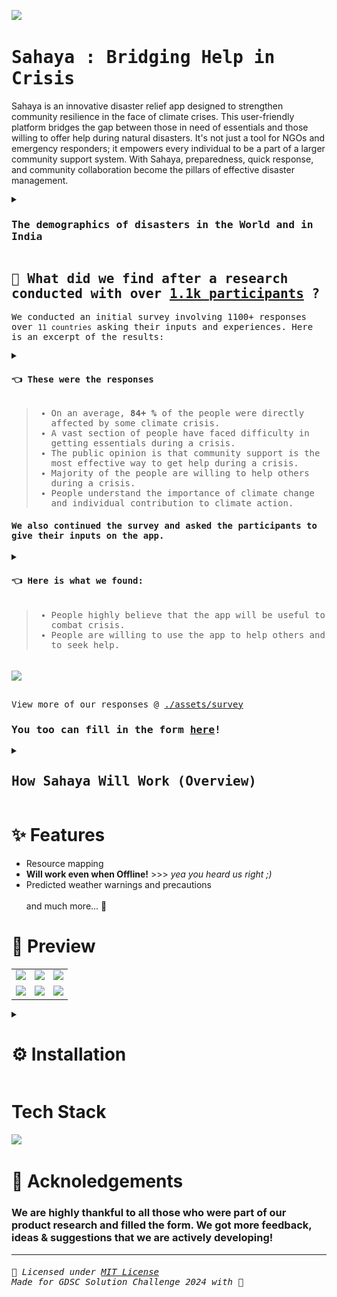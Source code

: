 ![](https://github.com/sr2echa/sahaya/assets/65058816/560e2f35-633e-479b-b619-ad36d94d983b)

# <samp>Sahaya : Bridging Help in Crisis</samp>
Sahaya is an innovative disaster relief app designed to strengthen community resilience in the face of climate crises. This user-friendly platform bridges the gap between those in need of essentials and those willing to offer help during natural disasters. It's not just a tool for NGOs and emergency responders; it empowers every individual to be a part of a larger community support system. With Sahaya, preparedness, quick response, and community collaboration become the pillars of effective disaster management.

<samp>
<details>
  <summary> <h3> 
    
  The demographics of disasters in the **World** and in **India** 
    
  </h3> </summary>

  
  ![](https://github.com/sr2echa/sahaya/assets/65058816/be68c167-4163-4c50-a568-fb1995bb1dd6)


</details>
</samp>

<samp>
<summary> <h2>🔮 What did we find after a research conducted with over <ins>1.1k participants</ins> ?</h2> </summary>

We conducted an initial survey involving <kbd>1100+ responses</kbd> over <code>11 countries</code> asking their inputs and experiences. Here is an excerpt of the results:

<details>
<summary> <h4> 👈 These were the responses </h4> </summary>
<table>
  <tr>
    <td> <img src="./assets/survey/Q6.png"> </td>
    <td> <img src="./assets/survey/Q7.png"> </td>
  </tr>
    <tr>
        <td> <img src="./assets/survey/Q8.png"> </td>
        <td> <img src="./assets/survey/Q9.png"> </td>
    </tr>
    <tr>
        <td> <img src="./assets/survey/Q10.png"> </td>
        <td> <img src="./assets/survey/Q11.png"> </td>
    </tr>
    <tr>
        <td> <img src="./assets/survey/Q12.png"> </td>
        <td> <img src="./assets/survey/Q5.png"> </td>
</table>
</details>

> - On an average, <b> 84+ % </b> of the people were directly affected by some climate crisis. <br> 
> - A vast section of people have faced difficulty in getting essentials during a crisis. <br>
> - The public opinion is that community support is the most effective way to get help during a crisis. <br>
> - Majority of the people are willing to help others during a crisis. <br>
> - People understand the importance of climate change and individual contribution to climate action. <br>

<h4> We also continued the survey and asked the participants to give their inputs on the app. </h4>

<details>
<summary> <h4> 👈 Here is what we found: </h4> </summary>

<table>
  <tr>
    <td> <img src="./assets/survey/Q1.png"> </td>
    <td> <img src="./assets/survey/Q4.png"> </td>
    </tr>
</table>
</details>

> - People highly believe that the app will be useful to combat crisis. <br>
> - People are willing to use the app to help others and to seek help. <br>
<br>
<img src="https://github.com/sr2echa/sahaya/assets/65058816/ae8135c2-7eba-44a9-a98d-f0202426fbda" width=600 align=center>


<br> View more of our responses @ [./assets/survey](./assets/survey)

<h3> 
  
  You too can fill in the form [here](https://forms.gle/M3ubWpjqPQrtxnkh6)! 
  
</h3>
</samp>

<samp>
<details>
  <summary><h2> How Sahaya Will Work (Overview) </h2></summary>


  ![](https://github.com/sr2echa/sahaya/assets/65058816/a3a61616-6047-4973-97b0-da7f81a3c8aa)


</details>
</samp>


# ✨ Features
- Resource mapping
- **Will work even when Offline!** >>>  _yea you heard us right ;)_
- Predicted weather warnings and precautions <br><br>
and much more...  🤫

# 📱 Preview

<table>
  <tr>
    <td><img src="https://github.com/sr2echa/sahaya/assets/65058816/6ea2f6d7-70d1-4206-bc2b-58add2264b74"></td>
    <td><img src="https://github.com/sr2echa/sahaya/assets/65058816/6a4dbc9c-9198-4a29-9ffe-814277206b00"></td>
    <td><img src="https://github.com/sr2echa/sahaya/assets/65058816/78ef638a-f1f9-4242-b635-7779e2d3e711"></td>
  </tr>
  <tr>
    <td><img src="https://github.com/sr2echa/sahaya/assets/65058816/60502bc9-5ec9-4790-b042-bcdad9ebaa3c"></td>
    <td><img src="https://github.com/sr2echa/sahaya/assets/65058816/c7ba6e3a-4729-4955-85e3-a56a724bc521"></td>
    <td><img src="https://github.com/sr2echa/sahaya/assets/65058816/bdfb04df-c0f6-4dda-a943-3641eea23ae5"></td>
  </tr>
</table>




<details>
<summary>

# ⚙️ Installation
</summary>


### 📝 Prerequisites:

Ensure that you have the following tools and resources installed before using Sahaya:

1. **Flutter SDK** 
2. **Android Studio** 
3. **Python 3.6+** 
4. **Gemini API** .
5. **Google Cloud Platform (GCP) Account** 
6. **Firebase** 
7. **pnpm**


### 🪴 Usage:

Follow these steps to set up and run Sahaya:

#### 1. Clone the repository:

    git clone https://github.com/sr2echa/sahaya.git

#### 2. Navigate to the project directory:

    cd sahaya

#### 3. Install Flutter dependencies:

    flutter pub get

#### 4. Update `.env`
#### 5. Open a `emulator`

#### 6. Run the application:

    turbo dev
######    or with a filter for mobile:
    turbo dev --filter=mobile


**These steps will ensure a smooth setup and execution of Sahaya on your local machine**
</details>


# Tech Stack
</samp>

![](https://github.com/sr2echa/sahaya/assets/65058816/4cb4087d-f824-4b0f-b477-a41ad6a9312b)

# 🦄 Acknoledgements
### We are highly thankful to all those who were part of our product research and filled the form. We got more feedback, ideas & suggestions that we are actively developing!

--- 
<h6> <samp>

📜 Licensed under [MIT License](./LICENSE) <br>
 Made for GDSC Solution Challenge 2024 with 💖

</samp>
</h6>
